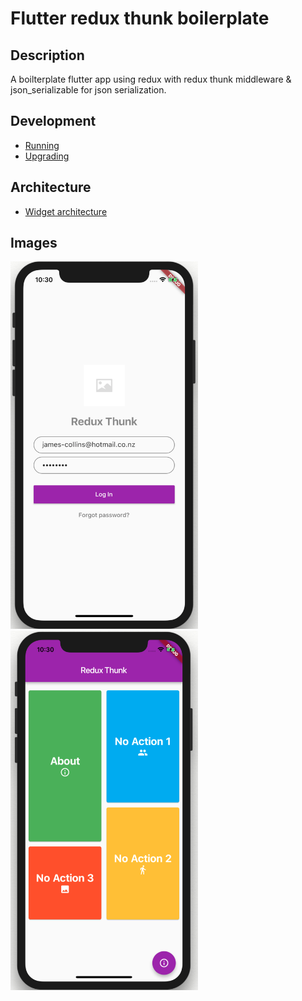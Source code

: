 # Flutter redux thunk boilerplate

## Description
A boilterplate flutter app using redux with redux thunk middleware & json_serializable for json serialization.

## Development
- [Running](docs/running.md)
- [Upgrading](docs/upgrading.md)

## Architecture
- [Widget architecture](docs/widget-architecture.md)
 
 ## Images
<img src='docs/images/login.png' width='300'>
<img src='docs/images/dashboard.png' width='300'>
